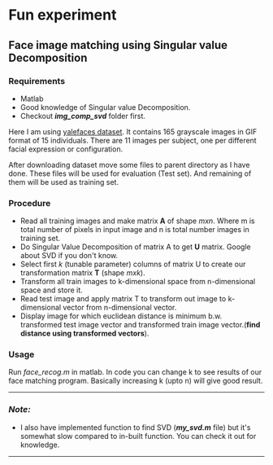 # Fun experiment

## Face image matching using Singular value Decomposition

### Requirements
* Matlab
* Good knowledge of Singular value Decomposition.
* Checkout *__img_comp_svd__* folder first.

Here I am using [yalefaces dataset](http://cvc.cs.yale.edu/cvc/projects/yalefaces/yalefaces.html). It contains 165 grayscale images in GIF format of 15 individuals. There are 11 images per subject, one per different facial expression or configuration.

After downloading dataset move some files to parent directory as I have done. These files will be used for evaluation (Test set). And remaining of them will be used as training set.

### Procedure
* Read all training images and make matrix **A** of shape *mxn*. Where m is total number of pixels in input image and n is total number images in training set.
* Do Singular Value Decomposition of matrix A  to get **U** matrix. Google about SVD if you don't know.
* Select first *k* (tunable parameter) columns of matrix U to create our transformation matrix **T** (shape *mxk*).
* Transform all train images to k-dimensional space from n-dimensional space and store it.
* Read test image and apply matrix T to transform out image to k-dimensional vector from n-dimensional vector. 
* Display image for which euclidean distance is minimum b.w. transformed test image vector and transformed train image vector.(**find distance using transformed vectors**).

### Usage
Run *face_recog.m* in matlab. In code you can change k to see results of our face matching program. Basically increasing k (upto n) will give good result.

---
### *Note:*

* I also have implemented function to find SVD (*__my_svd.m__* file) but it's somewhat slow compared to in-built function. You can check it out for knowledge.
---